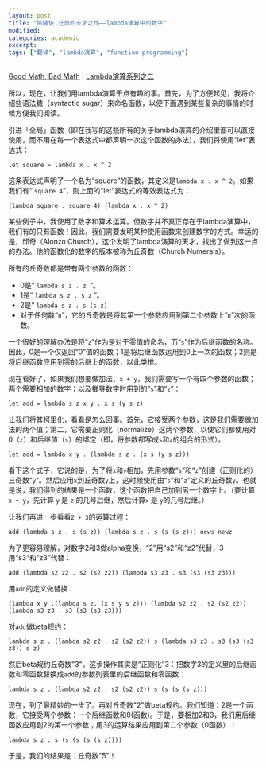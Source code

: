 ```yaml
---
layout: post
title: "阿隆佐.丘奇的天才之作——lambda演算中的数字"
modified:
categories: academic
excerpt:
tags: ["翻译", "lambda演算", "function programming"]
---
```


[Good Math, Bad Math][1] | [Lambda演算系列之二][lc2]

所以，现在，让我们用lambda演算干点有趣的事。首先，为了方便起见，我将介绍些语法糖（syntactic sugar）来命名函数，以便下面遇到某些复杂的事情的时候方便我们阅读。 

引进「全局」函数（即在我写的这些所有的关于lambda演算的介绍里都可以直接使用，而不用在每一个表达式中都声明一次这个函数的办法），我们将使用“let”表达式： 

    let square = lambda x . x ^ 2 

这条表达式声明了一个名为“square”的函数，其定义是`lambda x . x ^ 2`。如果我们有“ `square 4`”，则上面的“let”表达式的等效表达式为： 

    (lambda square . square 4) (lambda x . x ^ 2) 

某些例子中，我使用了数字和算术运算。但数字并不真正存在于lambda演算中，我们有的只有函数！因此，我们需要发明某种使用函数来创建数字的方式。幸运的是，邱奇（Alonzo Church），这个发明了lambda演算的天才，找出了做到这一点的办法。他的函数化的数字的版本被称为丘奇数（Church Numerals）。 

所有的丘奇数都是带有两个参数的函数：

* 0是“ `lambda s z . z `“。 
* 1是“ `lambda s z . s z` “。 
* 2是“ `lambda s z . s (s z)` 
* 对于任何数“`n`”，它的丘奇数是将其第一个参数应用到第二个参数上“`n`”次的函数。 

一个很好的理解办法是将“`z`”作为是对于零值的命名，而“`s`”作为后继函数的名称。因此，0是一个仅返回“0”值的函数；1是将后继函数运用到0上一次的函数；2则是将后继函数应用到零的后继上的函数，以此类推。 

现在看好了，如果我们想要做加法，`x + y`，我们需要写一个有四个参数的函数；两个需要相加的数字；以及推导数字时用到的“`s`”和“`z`”：

    let add = lambda s z x y . x s (y s z) 

让我们将其柯里化，看看是怎么回事。首先，它接受两个参数，这是我们需要做加法的两个值；第二，它需要正则化（normalize）这两个参数，以使它们都使用对0（`z`）和后继值（`s`）的绑定（即，将参数都写成`s`和`z`的组合的形式）。

    let add = lambda x y . (lambda s z . (x s (y s z))) 

看下这个式子，它说的是，为了将`x`和`y`相加，先用参数“`s`”和“`z`”创建（正则化的）丘奇数“`y`”。然后应用`x`到丘奇数`y`上，这时候使用由“`s`”和“`z`”定义的丘奇数`y`。也就是说，我们得到的结果是一个函数，这个函数把自己加到另一个数字上。（要计算`x + y`，先计算 `y` 是 `z` 的几号后继，然后计算`x` 是 `y`的几号后继。） 

让我们再进一步看看`2 + 3`的运算过程： 

    add (lambda s z . s (s z)) (lambda s z . s (s (s z))) news newz 

为了更容易理解，对数字2和3做alpha变换，“2”用“s2”和“z2”代替，3用“s3”和“z3”代替： 

    add (lambda s2 z2 . s2 (s2 z2)) (lambda s3 z3 . s3 (s3 (s3 z3))) 

用`add`的定义做替换： 

    (lambda x y .(lambda s z. (x s y s z))) (lambda s2 z2 . s2 (s2 z2)) (lambda s3 z3 . s3 (s3 (s3 z3))) 

对`add`做beta规约： 

    lambda s z . (lambda s2 z2 . s2 (s2 z2)) s (lambda s3 z3 . s3 (s3 (s3 z3)) s z) 

然后beta规约丘奇数"3"。这步操作其实是“正则化”3：把数字3的定义里的后继函数和零函数替换成`add`的参数列表里的后继函数和零函数： 

    lambda s z . (lambda s2 z2 . s2 (s2 z2)) s (s (s (s z))) 

现在，到了最精妙的一步了。再对丘奇数"2"做beta规约。我们知道：2是一个函数，它接受两个参数：一个后继函数和0(函数)。于是，要相加2和3，我们用后继函数应用到2的第一个参数；用3的运算结果应用到第二个参数（0函数）！ 

    lambda s z . s (s (s (s (s z)))) 

于是，我们的结果是：丘奇数"5"！ 


[1]: http://goodmath.blogspot.com/
[lc2]: http://goodmath.blogspot.com/2006/05/genius-of-alonzo-church-numbers-in.html